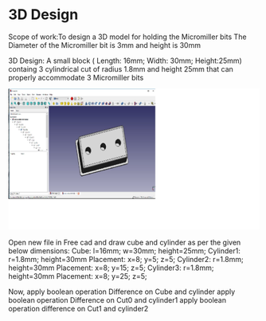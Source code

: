# 3D  Design
Scope of work:To design a 3D model for holding the Micromiller bits
The Diameter of the Micromiller bit is 3mm and height is 30mm

3D Design:
A small block ( Length: 16mm; Width: 30mm; Height:25mm) containg 3 cylindrical cut of radius 1.8mm and height 25mm that can properly accommodate 3 Micromiller bits

![Micromiller  bit  holder](/images/bit-holder.jpg)

Open new file in Free cad and draw cube and cylinder as per the given below dimensions:
Cube: l=16mm; w=30mm; height=25mm;
Cylinder1: r=1.8mm; height=30mm
Placement: x=8; y=5; z=5;
Cylinder2: r=1.8mm; height=30mm
Placement: x=8; y=15; z=5;
Cylinder3: r=1.8mm; height=30mm
Placement: x=8; y=25; z=5;

Now, apply boolean operation Difference on Cube and cylinder
apply boolean operation Difference on Cut0 and cylinder1
apply boolean operation difference on Cut1 and cylinder2


